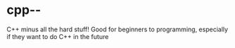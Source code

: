 # cpp--
C++ minus all the hard stuff! Good for beginners to programming, especially if they want to do C++ in the future
